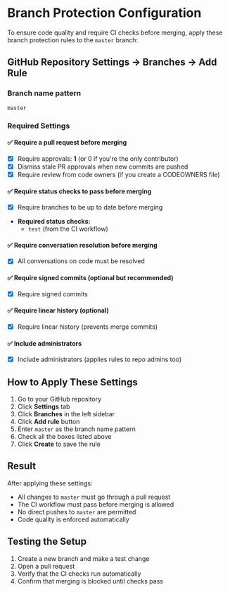 # Branch Protection Configuration

To ensure code quality and require CI checks before merging, apply these branch protection rules to the `master` branch:

## GitHub Repository Settings → Branches → Add Rule

### Branch name pattern
```
master
```

### Required Settings

#### ✅ Require a pull request before merging
- [x] Require approvals: **1** (or 0 if you're the only contributor)
- [x] Dismiss stale PR approvals when new commits are pushed
- [x] Require review from code owners (if you create a CODEOWNERS file)

#### ✅ Require status checks to pass before merging
- [x] Require branches to be up to date before merging
- **Required status checks:**
  - `test` (from the CI workflow)

#### ✅ Require conversation resolution before merging
- [x] All conversations on code must be resolved

#### ✅ Require signed commits (optional but recommended)
- [x] Require signed commits

#### ✅ Require linear history (optional)
- [x] Require linear history (prevents merge commits)

#### ✅ Include administrators
- [x] Include administrators (applies rules to repo admins too)

## How to Apply These Settings

1. Go to your GitHub repository
2. Click **Settings** tab
3. Click **Branches** in the left sidebar
4. Click **Add rule** button
5. Enter `master` as the branch name pattern
6. Check all the boxes listed above
7. Click **Create** to save the rule

## Result

After applying these settings:
- All changes to `master` must go through a pull request
- The CI workflow must pass before merging is allowed
- No direct pushes to `master` are permitted
- Code quality is enforced automatically

## Testing the Setup

1. Create a new branch and make a test change
2. Open a pull request
3. Verify that the CI checks run automatically
4. Confirm that merging is blocked until checks pass